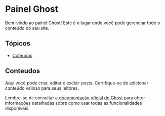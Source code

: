 # Painel Ghost

Bem-vindo ao painel Ghost! Este é o lugar onde você pode gerenciar todo o conteúdo do seu site.

## Tópicos

- [Coteudos](Conteudo)


## Conteudos

Aqui você pode criar, editar e excluir posts. Certifique-se de adicionar conteúdo valioso para seus leitores.

Lembre-se de consultar a [documentação oficial do Ghost](https://ghostaddon.github.io/ADDON-GHOST/) para obter informações detalhadas sobre como usar todas as funcionalidades disponíveis.
